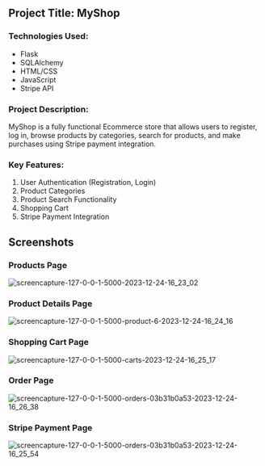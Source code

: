 ## Project Title: MyShop

### Technologies Used:
<ul>
  <li>Flask</li>
  <li>SQLAlchemy</li>
  <li>HTML/CSS</li>
  <li>JavaScript</li>
  <li>Stripe API</li>
</ul>

### Project Description:
MyShop is a fully functional Ecommerce store that allows users to register, log in, browse products by categories, search for products, and make purchases using Stripe payment integration.

### Key Features:
<ol>
  <li>User Authentication (Registration, Login)</li>
  <li>Product Categories</li>
  <li>Product Search Functionality</li>
  <li>Shopping Cart</li>
  <li>Stripe Payment Integration</li>
</ol>

## Screenshots
### Products Page
![screencapture-127-0-0-1-5000-2023-12-24-16_23_02](https://github.com/nikhilarokkam/MyShop/assets/115566678/8276f4ae-0229-435f-a732-38929f4cb5a9)
### Product Details Page
![screencapture-127-0-0-1-5000-product-6-2023-12-24-16_24_16](https://github.com/nikhilarokkam/MyShop/assets/115566678/87539501-f71b-47c1-8aea-5d6b6c58f6d8)
### Shopping Cart Page
![screencapture-127-0-0-1-5000-carts-2023-12-24-16_25_17](https://github.com/nikhilarokkam/MyShop/assets/115566678/d8b77fc5-f95b-47d6-a3e9-ccf8d1cb5069)
### Order Page
![screencapture-127-0-0-1-5000-orders-03b31b0a53-2023-12-24-16_26_38](https://github.com/nikhilarokkam/MyShop/assets/115566678/641cf038-5550-4d64-9121-d02c0fd7fd85)
### Stripe Payment Page
![screencapture-127-0-0-1-5000-orders-03b31b0a53-2023-12-24-16_25_54](https://github.com/nikhilarokkam/MyShop/assets/115566678/b2a32d9c-f86f-4d73-bf33-e3e6279a734a)
